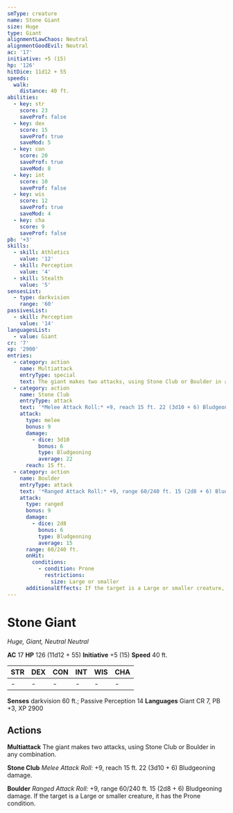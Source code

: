 ```yaml
---
smType: creature
name: Stone Giant
size: Huge
type: Giant
alignmentLawChaos: Neutral
alignmentGoodEvil: Neutral
ac: '17'
initiative: +5 (15)
hp: '126'
hitDice: 11d12 + 55
speeds:
  walk:
    distance: 40 ft.
abilities:
  - key: str
    score: 23
    saveProf: false
  - key: dex
    score: 15
    saveProf: true
    saveMod: 5
  - key: con
    score: 20
    saveProf: true
    saveMod: 8
  - key: int
    score: 10
    saveProf: false
  - key: wis
    score: 12
    saveProf: true
    saveMod: 4
  - key: cha
    score: 9
    saveProf: false
pb: '+3'
skills:
  - skill: Athletics
    value: '12'
  - skill: Perception
    value: '4'
  - skill: Stealth
    value: '5'
sensesList:
  - type: darkvision
    range: '60'
passivesList:
  - skill: Perception
    value: '14'
languagesList:
  - value: Giant
cr: '7'
xp: '2900'
entries:
  - category: action
    name: Multiattack
    entryType: special
    text: The giant makes two attacks, using Stone Club or Boulder in any combination.
  - category: action
    name: Stone Club
    entryType: attack
    text: '*Melee Attack Roll:* +9, reach 15 ft. 22 (3d10 + 6) Bludgeoning damage.'
    attack:
      type: melee
      bonus: 9
      damage:
        - dice: 3d10
          bonus: 6
          type: Bludgeoning
          average: 22
      reach: 15 ft.
  - category: action
    name: Boulder
    entryType: attack
    text: '*Ranged Attack Roll:* +9, range 60/240 ft. 15 (2d8 + 6) Bludgeoning damage. If the target is a Large or smaller creature, it has the Prone condition.'
    attack:
      type: ranged
      bonus: 9
      damage:
        - dice: 2d8
          bonus: 6
          type: Bludgeoning
          average: 15
      range: 60/240 ft.
      onHit:
        conditions:
          - condition: Prone
            restrictions:
              size: Large or smaller
      additionalEffects: If the target is a Large or smaller creature, it has the Prone condition.
---
```


# Stone Giant
*Huge, Giant, Neutral Neutral*

**AC** 17
**HP** 126 (11d12 + 55)
**Initiative** +5 (15)
**Speed** 40 ft.

| STR | DEX | CON | INT | WIS | CHA |
| --- | --- | --- | --- | --- | --- |
| - | - | - | - | - | - |

**Senses** darkvision 60 ft.; Passive Perception 14
**Languages** Giant
CR 7, PB +3, XP 2900

## Actions

**Multiattack**
The giant makes two attacks, using Stone Club or Boulder in any combination.

**Stone Club**
*Melee Attack Roll:* +9, reach 15 ft. 22 (3d10 + 6) Bludgeoning damage.

**Boulder**
*Ranged Attack Roll:* +9, range 60/240 ft. 15 (2d8 + 6) Bludgeoning damage. If the target is a Large or smaller creature, it has the Prone condition.
